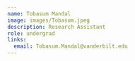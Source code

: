 ```yaml
---
name: Tobasum Mandal
image: images/Tobasum.jpeg
description: Research Assistant
role: undergrad
links:
  email: Tobasum.Mandal@vanderbilt.edu
---
```

